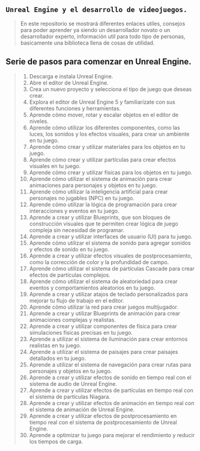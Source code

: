 ## `Unreal Engine y el desarrollo de videojuegos.`
> En este repositorio se mostrará diferentes enlaces utíles, consejos para poder aprender ya siendo un desarrollador novato o un desarrollador experto, información utíl para todo tipo de personas, basicamente una biblioteca llena de cosas de utilidad.

## Serie de pasos para comenzar en Unreal Engine.
> 1. Descarga e instala Unreal Engine.
> 2. Abre el editor de Unreal Engine.
> 3. Crea un nuevo proyecto y selecciona el tipo de juego que deseas crear.
> 4. Explora el editor de Unreal Engine 5 y familiarízate con sus diferentes funciones y herramientas.
> 5. Aprende cómo mover, rotar y escalar objetos en el editor de niveles.
> 6. Aprende cómo utilizar los diferentes componentes, como las luces, los sonidos y los efectos visuales, para crear un ambiente en tu juego.
> 7. Aprende cómo crear y utilizar materiales para los objetos en tu juego.
> 8. Aprende cómo crear y utilizar partículas para crear efectos visuales en tu juego.
> 9. Aprende cómo crear y utilizar físicas para los objetos en tu juego.
> 10. Aprende cómo utilizar el sistema de animación para crear animaciones para personajes y objetos en tu juego.
> 11. Aprende cómo utilizar la inteligencia artificial para crear personajes no jugables (NPC) en tu juego.
> 12. Aprende cómo utilizar la lógica de programación para crear interacciones y eventos en tu juego.
> 13. Aprende a crear y utilizar Blueprints, que son bloques de construcción visuales que te permiten crear lógica de juego compleja sin necesidad de programar.
> 14. Aprende a crear y utilizar interfaces de usuario (UI) para tu juego.
> 15. Aprende cómo utilizar el sistema de sonido para agregar sonidos y efectos de sonido en tu juego.
> 16. Aprende a crear y utilizar efectos visuales de postprocesamiento, como la corrección de color y la profundidad de campo.
> 17. Aprende cómo utilizar el sistema de partículas Cascade para crear efectos de partículas complejos.
> 18. Aprende cómo utilizar el sistema de aleatoriedad para crear eventos y comportamientos aleatorios en tu juego.
> 19. Aprende a crear y utilizar atajos de teclado personalizados para mejorar tu flujo de trabajo en el editor.
> 20. Aprende cómo utilizar la red para crear juegos multijugador.
> 21. Aprende a crear y utilizar Blueprints de animación para crear animaciones complejas y realistas.
> 22. Aprende a crear y utilizar componentes de física para crear simulaciones físicas precisas en tu juego.
> 23. Aprende a utilizar el sistema de iluminación para crear entornos realistas en tu juego.
> 24. Aprende a utilizar el sistema de paisajes para crear paisajes detallados en tu juego.
> 25. Aprende a utilizar el sistema de navegación para crear rutas para personajes y objetos en tu juego.
> 26. Aprende a crear y utilizar efectos de sonido en tiempo real con el sistema de audio de Unreal Engine.
> 27. Aprende a crear y utilizar efectos de partículas en tiempo real con el sistema de partículas Niagara.
> 28. Aprende a crear y utilizar efectos de animación en tiempo real con el sistema de animación de Unreal Engine.
> 29. Aprende a crear y utilizar efectos de postprocesamiento en tiempo real con el sistema de postprocesamiento de Unreal Engine.
> 30. Aprende a optimizar tu juego para mejorar el rendimiento y reducir los tiempos de carga.
